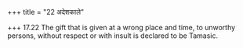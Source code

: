 +++
title = "22 अदेशकाले"

+++
17.22 The gift that is given at a wrong place and time, to unworthy
persons, without respect or with insult is declared to be Tamasic.
